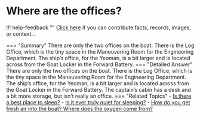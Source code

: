 # Where are the offices?

!!! help-feedback ""
    <a href="/feedback/" data-feedback-link>Click here</a>
    if you can contribute facts, records, images, or context…

<a id="summary"></a>
=== "Summary"
    There are only the two offices on the boat. There is the Log Office, which is the tiny space in the Maneuvering Room for the Engineering Department. The ship’s office, for the Yeoman, is a bit larger and is located across from the Goat Locker in the Forward Battery.
=== "Detailed Answer"
    There are only the two offices on the boat.  There is the Log Office, which is the tiny space in the Maneuvering Room for the Engineering Department.  The ship’s office, for the Yeoman, is a bit larger and is located across from the Goat Locker in the Forward Battery.  The captain’s cabin has a desk and a bit more storage, but isn’t really an office.
=== "Related Topics"
    - [Is there a best place to sleep?](./is-there-a-best-place-to-sleep.md#summary)
    - [Is it ever truly quiet for sleeping?](./is-it-ever-truly-quiet-for-sleeping.md#summary)
    - [How do you get fresh air into the boat? Where does the oxygen come from?](./how-do-you-get-fresh-air-into-the-boat-where-does-the-oxygen-come-from.md#summary)